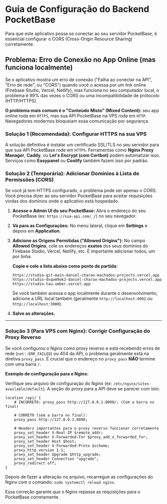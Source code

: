 # Guia de Configuração do Backend PocketBase

Para que este aplicativo possa se conectar ao seu servidor PocketBase, é essencial configurar o CORS (Cross-Origin Resource Sharing) corretamente.

## Problema: Erro de Conexão no App Online (mas funciona localmente)

Se o aplicativo mostra um erro de conexão ("Falha ao conectar na API", "Erro de rede", ou "CORS") quando você o acessa por um link online (Firebase Studio, Vercel, Netlify), mas funciona no seu computador local, o problema é 99% das vezes o CORS ou uma incompatibilidade de protocolo (HTTP/HTTPS).

**O problema mais comum é o "Conteúdo Misto" (Mixed Content):** seu app online roda em `HTTPS`, mas sua API PocketBase na VPS roda em `HTTP`. Navegadores modernos bloqueiam essa comunicação por segurança.

### Solução 1 (Recomendada): Configurar HTTPS na sua VPS

A solução definitiva é instalar um certificado SSL/TLS no seu servidor para que sua API PocketBase rode em `HTTPS`. Ferramentas como **Nginx Proxy Manager**, **Caddy**, ou **Let's Encrypt (com Certbot)** podem automatizar isso. Serviços como **Easypanel** ou **Coolify** também fazem isso por padrão.

### Solução 2 (Temporária): Adicionar Domínios à Lista de Permissões (CORS)

Se você já tem HTTPS configurado, o problema pode ser apenas o CORS. Você precisa dizer ao seu servidor PocketBase para aceitar requisições vindas dos domínios onde o aplicativo está hospedado.

1.  **Acesse o Admin UI do seu PocketBase:**
    Abra o endereço do seu PocketBase (ex: `https://sua-api.com/_/`) no seu navegador.

2.  **Vá para as Configurações:**
    No menu lateral, clique em **Settings** e depois em **Application**.

3.  **Adicione as Origens Permitidas ("Allowed Origins"):**
    No campo **Allowed Origins**, cole os endereços **exatos** dos seus domínios do Firebase Studio, Vercel, Netlify, etc. É importante adicionar todos, um por linha.

    **Copie e cole a lista abaixo como ponto de partida:**
    ```
    https://studio-git-main-daniel-charao-machados-projects.vercel.app
    https://studio-dvqom9ok2-daniel-charao-machados-projects.vercel.app
    https://studio-tau-umber.vercel.app
    ```
    
    Se você também acessa o app localmente durante o desenvolvimento, adicione a URL local também (geralmente `http://localhost:9002` ou `http://localhost:3000`).

4.  **Salve as alterações.**

---

### Solução 3 (Para VPS com Nginx): Corrigir Configuração do Proxy Reverso

Se você configurou o Nginx como proxy reverso e está recebendo erros de rede (`net::ERR_FAILED`) ou 404 da API, o problema geralmente está na diretiva `proxy_pass`. É crucial que o endereço no `proxy_pass` **NÃO** termine com uma barra `/`.

**Exemplo de configuração para o Nginx:**

Verifique seu arquivo de configuração do Nginx (ex: `/etc/nginx/sites-available/default`). A seção do proxy para a API deve se parecer com isto:

```nginx
location /api/ {
    # INCORRETO: proxy_pass http://127.0.0.1:8090/; (Com a barra no final)
    
    # CORRETO (sem a barra no final):
    proxy_pass http://127.0.0.1:8090;

    # Headers importantes para o proxy reverso funcionar corretamente
    proxy_set_header X-Real-IP $remote_addr;
    proxy_set_header X-Forwarded-For $proxy_add_x_forwarded_for;
    proxy_set_header Host $host;
    proxy_set_header X-Forwarded-Proto $scheme;
    proxy_http_version 1.1;
    proxy_set_header Upgrade $http_upgrade;
    proxy_set_header Connection "upgrade";
    proxy_redirect off;
}
```
Depois de fazer a alteração no arquivo, recarregue as configurações do Nginx com o comando: `sudo systemctl reload nginx`.

Essa correção garante que o Nginx repasse as requisições para o PocketBase corretamente.

